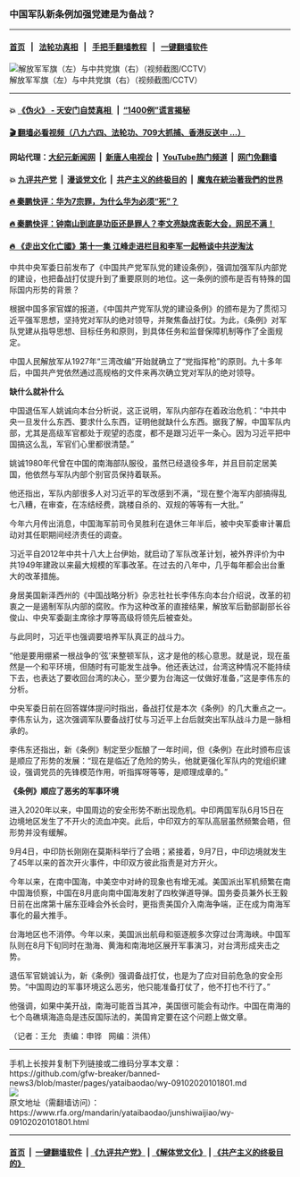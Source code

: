 ### 中国军队新条例加强党建是为备战？
------------------------

#### [首页](https://github.com/gfw-breaker/banned-news3/blob/master/README.md) &nbsp;&nbsp;|&nbsp;&nbsp; [法轮功真相](https://github.com/begood0513/basic/blob/master/README.md)  &nbsp;&nbsp;|&nbsp;&nbsp; [手把手翻墙教程](https://github.com/gfw-breaker/guides/wiki)  &nbsp;&nbsp;|&nbsp;&nbsp; [一键翻墙软件](https://github.com/gfw-breaker/nogfw/blob/master/README.md)  



<div id="headerimg">
 <img alt="解放军军旗（左）与中共党旗（右）（视频截图/CCTV）" src="https://www.rfa.org/mandarin/yataibaodao/junshiwaijiao/wy-09102020101801.html/wy0910a.jpg/@@images/4060e37b-90a3-4db9-b82e-4cd8ef800c91.png" title="解放军军旗（左）与中共党旗（右）（视频截图/CCTV）"/>
 <div id="headerimgcontents">
  <div id="headerimgcaption">
   <span>
    解放军军旗（左）与中共党旗（右）（视频截图/CCTV）
   </span>
   <!-- zoomattribute -->
  </div>
  <!-- headerimgcaption -->
 </div>
 <!-- headerimagecontents -->
</div>

<hr/>


#### 💥 [《伪火》 - 天安门自焚真相 ](http://141.164.51.119:10000/videos/blog/weihuo.html)&nbsp; |&nbsp; [“1400例”谎言揭秘  ](http://141.164.51.119:10000/videos/blog/jiexi1400.html)

#### [ 🎬  翻墙必看视频（八九六四、法轮功、709大抓捕、香港反送中 ...）](https://github.com/gfw-breaker/links/blob/master/banned.md)

#### 网站代理：[大纪元新闻网](http://167.172.10.89:10080/gb/) &nbsp;|&nbsp; [新唐人电视台](http://167.172.10.89:8808/gb/)  &nbsp;|&nbsp; [YouTube热门频道](http://158.247.203.241/youtube.html) &nbsp;|&nbsp; [网门免翻墙](http://158.247.203.241:11000/show.aspx?name=ogHome)

#### 💥 [九评共产党](http://141.164.51.119:10000/videos/res/jiuping/)&nbsp; |&nbsp; [漫谈党文化](http://141.164.51.119:10000/videos/res/mtdwh/)&nbsp; |&nbsp; [共产主义的终极目的](http://141.164.51.119:10000/videos/res/zjmd/)&nbsp; |&nbsp; [魔鬼在統治著我們的世界](http://141.164.51.119:10000/videos/res/TheSpecter/)  

#### [ 🔥  秦鹏快评：华为7宗罪，为什么华为必须“死”？](http://141.164.51.119:10000/videos/news/qp01.html)

#### [ 🔥  秦鹏快评：钟南山到底是功臣还是罪人？李文亮缺席表彰大会，网民不满！](http://141.164.51.119:10000/videos/news/qp02.html)

#### [ 🔥  《走出文化亡國》第十一集 江峰走进栏目和李军一起畅谈中共逆淘汰](http://141.164.51.119:10000/videos/news/../res/zcwhwg/index.html)

<div id="storytext">
 <div>
  <div class="slot_header">
  </div>
 </div>
 <p>
  中共中央军委日前发布了《中国共产党军队党的建设条例》，强调加强军队内部党的建设，也把备战打仗提升到了重要原则的地位。这一条例的颁布是否有特殊的国际国内形势的背景？
 </p>
 <p>
  根据中国多家官媒的报道，《中国共产党军队党的建设条例》的颁布是为了贯彻习近平强军思想，坚持党对军队的绝对领导，并聚焦备战打仗。为此，《条例》对军队党建从指导思想、目标任务和原则，到具体任务和监督保障机制等作了全面规定。
 </p>
 <p>
  中国人民解放军从1927年“三湾改编”开始就确立了“党指挥枪”的原则。九十多年后，中国共产党依然通过高规格的文件来再次确立党对军队的绝对领导。
 </p>
 <p>
 </p>
 <p>
 </p>
 <p>
  <b>
   缺什么就补什么
  </b>
 </p>
 <p>
  中国退伍军人姚诚向本台分析说，这正说明，军队内部存在着政治危机：“中共中央一旦发什么东西、要求什么东西，证明他就缺什么东西。据我了解，中国军队内部，尤其是高级军官都处于观望的态度，都不是跟习近平一条心。因为习近平把中国搞这么乱，军官们心里都很清楚。”
 </p>
 <p>
  姚诚1980年代曾在中国的南海部队服役，虽然已经退役多年，并且目前定居美国，他依然与军队内部个别官员保持着联系。
 </p>
 <p>
  他还指出，军队内部很多人对习近平的军改感到不满，“现在整个海军内部搞得乱七八糟，在审查，在冻结经费，跳楼自杀的、双规的等等有一大批。”
 </p>
 <p>
  今年六月传出消息，中国海军前司令吴胜利在退休三年半后，被中央军委审计署启动对其任职期间经济责任的调查。
 </p>
 <p>
  习近平自2012年中共十八大上台伊始，就启动了军队改革计划，被外界评价为中共1949年建政以来最大规模的军事改革。在过去的八年中，几乎每年都会出台重大的改革措施。
 </p>
 <p>
  身居美国新泽西州的《中国战略分析》杂志社社长李伟东向本台介绍说，改革的初衷之一是遏制军队内部的腐败。作为这种改革的直接结果，解放军后勤部副部长谷俊山、中央军委副主席徐才厚等高级将领先后被查处。
 </p>
 <p>
  与此同时，习近平也强调要培养军队真正的战斗力。
 </p>
 <p>
  “他是要用绷紧一根战争的‘弦’来整顿军队，这才是他的核心意思。就是说，现在虽然是一个和平环境，但随时有可能发生战争。他还表达过，台湾这种情况不能持续下去，也表达了要收回台湾的决心，至少要为台海这一仗做好准备，”这是李伟东的分析。
 </p>
 <p>
  中央军委日前在回答媒体提问时指出，备战打仗是本次《条例》的几大重点之一。李伟东认为，这次强调军队要备战打仗与习近平上台后就突出军队战斗力是一脉相承的。
 </p>
 <p>
  李伟东还指出，新《条例》制定至少酝酿了一年时间，但《条例》在此时颁布应该是顺应了形势的发展：“现在是临近了危险的势头，他就更强化军队内的党组织建设，强调党员的先锋模范作用，听指挥呀等等，是顺理成章的。”
 </p>
 <p>
  <b>
   《条例》顺应了恶劣的军事环境
  </b>
 </p>
 <p>
  进入2020年以来，中国周边的安全形势不断出现危机。中印两国军队6月15日在边境地区发生了不开火的流血冲突。此后，中印双方的军队高层虽然频繁会晤，但形势并没有缓解。
 </p>
 <p>
  9月4日，中印防长刚刚在莫斯科举行了会晤；紧接着，9月7日，中印边境就发生了45年以来的首次开火事件，中印双方彼此指责是对方开火。
 </p>
 <p>
  今年以来，在南中国海，中美空中对峙的现象也有增无减。美国派出军机频繁在南中国海侦察，中国在8月底向南中国海发射了四枚弹道导弹。国务委员兼外长王毅日前在出席第十届东亚峰会外长会时，更指责美国介入南海争端，正在成为南海军事化的最大推手。
 </p>
 <p>
  台海地区也不消停。今年以来，美国派出航母和驱逐舰多次穿过台湾海峡。中国军队则在8月下旬同时在渤海、黄海和南海地区展开军事演习，对台湾形成夹击之势。
 </p>
 <p>
  退伍军官姚诚认为，新《条例》强调备战打仗，也是为了应对目前危急的安全形势。“中国周边的军事环境这么恶劣，他只能准备打仗了，他不打也不行了。”
 </p>
 <p>
  他强调，如果中美开战，南海可能首当其冲，美国很可能会有动作。中国在南海的七个岛礁填海造岛是违反国际法的，美国肯定要在这个问题上做文章。
 </p>
 <p>
 </p>
 <p>
  （记者：王允   责编：申铧   网编：洪伟）
 </p>
</div>

<hr/>
手机上长按并复制下列链接或二维码分享本文章：<br/>
https://github.com/gfw-breaker/banned-news3/blob/master/pages/yataibaodao/wy-09102020101801.md <br/>
<a href='https://github.com/gfw-breaker/banned-news3/blob/master/pages/yataibaodao/wy-09102020101801.md'><img src='https://github.com/gfw-breaker/banned-news3/blob/master/pages/yataibaodao/wy-09102020101801.md.png'/></a> <br/>
原文地址（需翻墙访问）：https://www.rfa.org/mandarin/yataibaodao/junshiwaijiao/wy-09102020101801.html


------------------------
#### [首页](https://github.com/gfw-breaker/banned-news3/blob/master/README.md) &nbsp;|&nbsp; [一键翻墙软件](https://github.com/gfw-breaker/nogfw/blob/master/README.md) &nbsp;| [《九评共产党》](https://github.com/gfw-breaker/9ping.md/blob/master/README.md#九评之一评共产党是什么) | [《解体党文化》](https://github.com/gfw-breaker/jtdwh.md/blob/master/README.md) | [《共产主义的终极目的》](https://github.com/gfw-breaker/gczydzjmd.md/blob/master/README.md)


<img src='http://gfw-breaker.win/banned-news3/pages/yataibaodao/wy-09102020101801.md' width='0px' height='0px'/>